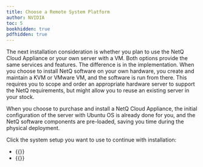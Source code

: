 ```yaml
---
title: Choose a Remote System Platform
author: NVIDIA
toc: 5
bookhidden: true
pdfhidden: true
---
```

The next installation consideration is whether you plan to use the NetQ Cloud Appliance or your own server with a VM. Both options provide the same services and features. The difference is in the implementation. When you choose to install NetQ software on your own hardware, you create and maintain a KVM or VMware VM, and the software is run from there. This requires you to scope and order an appropriate hardware server to support the NetQ requirements, but might allow you to reuse an existing server in your stock.

When you choose to purchase and install a NetQ Cloud Appliance, the initial configuration of the server with Ubuntu OS is already done for you, and the NetQ software components are pre-loaded, saving you time during the physical deployment.

Click the system setup you want to use to continue with installation:

- {{<link title="Install the NetQ Cloud Appliance" text="Use the NetQ Cloud Appliance">}}
- {{<link title="Choose a Virtual Machine for a Single Remote Server" text="Use Your Own Server with a VM">}}